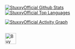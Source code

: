 <!--
**StuxxyOfficial/StuxxyOfficial** is a ✨ _special_ ✨ repository because its `README.md` (this file) appears on your GitHub profile.

Here are some ideas to get you started:

- 🔭 I’m currently working on ...
- 🌱 I’m currently learning ...
- 👯 I’m looking to collaborate on ...
- 🤔 I’m looking for help with ...
- 💬 Ask me about ...
- 📫 How to reach me: ...
- 😄 Pronouns: ...
- ⚡ Fun fact: ...
-->
<a href="https://github.com/StuxxyOfficial/"><img alt="StuxxyOfficial Github Stats" src="https://github-readme-stats.vercel.app/api?username=StuxxyOfficial&show_icons=true&count_private=true&theme=react&hide_border=true&bg_color=0D1117"/></a>
<br/>
<a href="https://github.com/StuxxyOfficial/"><img alt="StuxxyOfficial Top Languages" src="https://github-readme-stats.vercel.app/api/top-langs/?username=StuxxyOfficial&langs_count=8&count_private=true&layout=compact&theme=react&hide_border=true&bg_color=0D1117"/></a>
<br/>

<a href="https://github.com/StuxxyOfficial/"><img alt="StuxxyOfficial Activity Graph" src="https://activity-graph.herokuapp.com/graph?username=StuxxyOfficial&bg_color=0D1117&color=5BCDEC&line=5BCDEC&point=FFFFFF&hide_border=true" /></a>
<br/>

<a href="https://github.com/StuxxyOfficial/"><img alt="" src="https://komarev.com/ghpvc/?username=StuxxyOfficial" /></a>

<a href='https://ko-fi.com/I2I381QZV' target='_blank'><img height='36' style='border:0px;height:36px;' src='https://cdn.ko-fi.com/cdn/kofi4.png?v=3' border='0' alt='Buy Me a Coffee at ko-fi.com' /></a>
